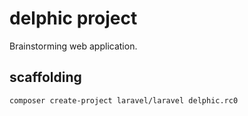 # delphic project

Brainstorming web application.

## scaffolding

```shell
composer create-project laravel/laravel delphic.rc0
```
